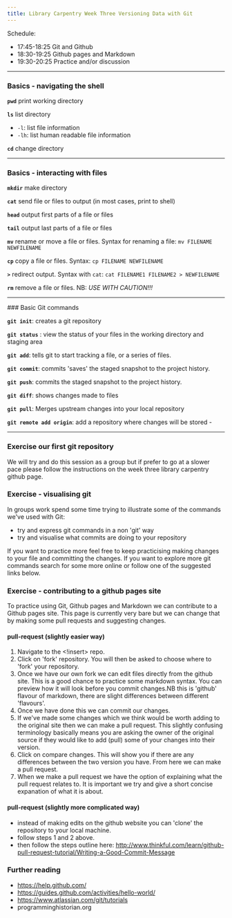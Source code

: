 ```yaml
---
title: Library Carpentry Week Three Versioning Data with Git
---
```


Schedule:

* 17:45-18:25 Git and Github 
* 18:30-19:25 Github pages and Markdown
* 19:30-20:25 Practice and/or discussion 

---

### Basics - navigating the shell

**`pwd`** print working directory

**`ls`** list directory

- `-l`: list file information
- `-lh`: list human readable file information

**`cd`** change directory

______
### Basics - interacting with files

**`mkdir`** make directory

**`cat`** send file or files to output (in most cases, print to shell)

**`head`** output first parts of a file or files

**`tail`** output last parts of a file or files

**`mv`** rename or move a file or files. Syntax for renaming a file: `mv FILENAME NEWFILENAME`

**`cp`** copy a file or files. Syntax: `cp FILENAME NEWFILENAME`

**`>`** redirect output. Syntax with `cat`: `cat FILENAME1 FILENAME2 > NEWFILENAME`

**`rm`** remove a file or files. NB: *USE WITH CAUTION!!!*

---

### Basic Git commands 

**`git init`**: creates a git repository

**`git status`** : view the status of your files in the working directory and staging area

**`git add`**: tells git to start tracking a file, or a series of files. 

**`git commit`**: commits 'saves' the staged snapshot to the project history. 

**`git push`**: commits the staged snapshot to the project history.

**`git diff`**: shows changes made to files

**`git pull`**: Merges upstream changes into your local repository 

**`git remote add origin`**: add a repository where changes will be stored -

---

### Exercise our first git repository
We will try and do this session as a group but if prefer to go at a slower pace please follow the instructions on the week three library carpentry github page.  

### Exercise - visualising git

In groups work spend some time trying to illustrate some of the commands we've used with Git:

* try and express git commands in a non 'git' way
* try and visualise what commits are doing to your repository 

If you want to practice more feel free to keep practicising making changes to your file and committing the changes. If you want to explore more git commands search for some more online or follow one of the suggested links below.


### Exercise - contributing to a github pages site

To practice using Git, Github pages and Markdown we can contribute to a Github pages site. This page is currently very bare but we can change that by making some pull requests and suggesting changes.

#### pull-request (slightly easier way)
1. Navigate to the <!insert> repo. 
2. Click on 'fork' repository. You will then be asked to choose where to 'fork' your repository. 
3. Once we have our own fork we can edit files directly from the github site. This is a good chance to practice some markdown syntax. You can preview how it will look before you commit changes.NB this is 'github' flavour of markdown, there are slight differences between different 'flavours'. 
4. Once we have done this we can commit our changes. 
5. If we've made some changes which we think would be worth adding to the original site then we can make a pull request. This slightly confusing terminology basically means you are asking the owner of the original source if they would like to add (pull) some of your changes into their version. 
6. Click on compare changes. This will show you if there are any differences between the two version you have. From here we can make a pull request.
7. When we make a pull request we have the option of explaining what the pull request relates to. It is important we try and give a short concise expanation of what it is about.    

#### pull-request (slightly more complicated way)
* instead of making edits on the github website you can 'clone' the repository to your local machine. 
* follow steps 1 and 2 above. 
* then follow the steps outline here: http://www.thinkful.com/learn/github-pull-request-tutorial/Writing-a-Good-Commit-Message

### Further reading 

* https://help.github.com/
* https://guides.github.com/activities/hello-world/
* https://www.atlassian.com/git/tutorials
* programminghistorian.org


